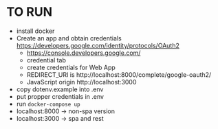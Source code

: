 # TO RUN
* install docker
* Create an app and obtain credentials https://developers.google.com/identity/protocols/OAuth2 
  * https://console.developers.google.com/ 
  * credential tab 
  * create credentials for Web App
  * REDIRECT_URI is http://localhost:8000/complete/google-oauth2/
  * JavaScript origin http://localhost:3000
* copy dotenv.example into .env
* put propper credentials in .env
* run `docker-compose up`
* localhost:8000 -> non-spa version
* localhost:3000 -> spa and rest
